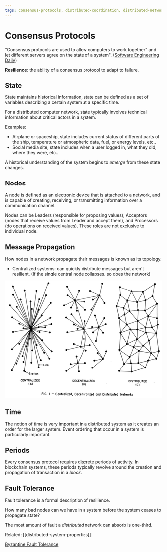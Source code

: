 ```yaml
---
tags: consensus-protocols, distributed-coordination, distributed-network, distributed-system
---
```

# Consensus Protocols

"Consensus protocols are used to allow computers to work together" and let different servers agree on the state of a system". ([Software Engineering Daily](https://softwareengineeringdaily.com/2018/03/26/consensus-systems-with-ethan-buchman/))

**Resilience**: the ability of a consensus protocol to adapt to failure.

## State
 State maintains historical information, state can be defined as a set of variables describing a certain system at a specific time.

 For a distributed computer network, state typically involves technical information about critical actors in a system.

Examples:
- Airplane or spaceship, state includes current status of different parts of the ship, temperature or atmospheric data, fuel, or energy levels, etc..
- Social media site, state includes when a user logged in, what they did, where they were, etc..

A historical understanding of the system begins to *emerge* from these state changes.

## Nodes
A node is defined as an electronic device that is attached to a network, and is capable of creating, receiving, or transmitting information over a communication channel.

Nodes can be Leaders (responsible for proposing values), Acceptors (nodes that receive values from Leader and accept them), and Processors (do operations on received values). These roles are not exclusive to individual node.

## Message Propagation
How nodes in a network propagate their messages is known as its topology.

- Centralized systems: can quickly distribute messages but aren't resilient. (If the single central node collapses, so does the network)

![](../attachments/2022-07-08-21-58-55.png)

## Time
The notion of time is very important in a distributed system as it creates an order for the larger system. Event ordering that occur in a system is particularly important.

## Periods
Every consensus protocol requires discrete periods of activity. In blockchain systems, these periods typically revolve around the creation and propagation of  transaction in a *block*.

## Fault Tolerance
Fault tolerance is a formal description of resilience.

How many bad nodes can we have in a system before the system ceases to propagate state?

The most amount of fault a *distributed* network can absorb is one-third.

Related:
[[distributed-system-properties]]

[Byzantine Fault Tolerance](https://en.wikipedia.org/wiki/Byzantine_fault)
